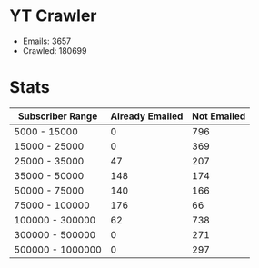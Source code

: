 # YT Crawler
- Emails: 3657
- Crawled: 180699

# Stats
| Subscriber Range  | Already Emailed | Not Emailed |
|-------|-------|-------|
| 5000 - 15000 | 0 | 796 |
| 15000 - 25000 | 0 | 369 |
| 25000 - 35000 | 47 | 207 |
| 35000 - 50000 | 148 | 174 |
| 50000 - 75000 | 140 | 166 |
| 75000 - 100000 | 176 | 66 |
| 100000 - 300000 | 62 | 738 |
| 300000 - 500000 | 0 | 271 |
| 500000 - 1000000 | 0 | 297 |
